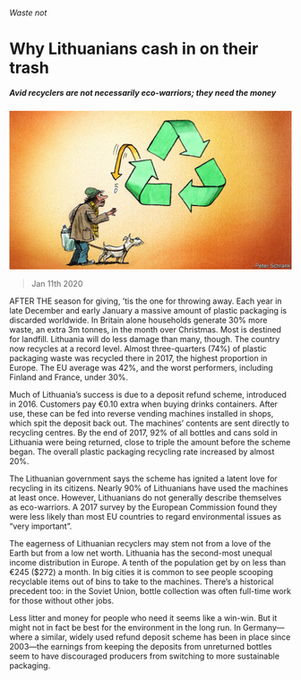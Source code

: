 ###### Waste not

# Why Lithuanians cash in on their trash 

##### Avid recyclers are not necessarily eco-warriors; they need the money 

![image](images/20200111_EUD001_0.jpg) 

> Jan 11th 2020 

AFTER THE season for giving, ’tis the one for throwing away. Each year in late December and early January a massive amount of plastic packaging is discarded worldwide. In Britain alone households generate 30% more waste, an extra 3m tonnes, in the month over Christmas. Most is destined for landfill. Lithuania will do less damage than many, though. The country now recycles at a record level. Almost three-quarters (74%) of plastic packaging waste was recycled there in 2017, the highest proportion in Europe. The EU average was 42%, and the worst performers, including Finland and France, under 30%.

Much of Lithuania’s success is due to a deposit refund scheme, introduced in 2016. Customers pay €0.10 extra when buying drinks containers. After use, these can be fed into reverse vending machines installed in shops, which spit the deposit back out. The machines’ contents are sent directly to recycling centres. By the end of 2017, 92% of all bottles and cans sold in Lithuania were being returned, close to triple the amount before the scheme began. The overall plastic packaging recycling rate increased by almost 20%.


The Lithuanian government says the scheme has ignited a latent love for recycling in its citizens. Nearly 90% of Lithuanians have used the machines at least once. However, Lithuanians do not generally describe themselves as eco-warriors. A 2017 survey by the European Commission found they were less likely than most EU countries to regard environmental issues as “very important”.

The eagerness of Lithuanian recyclers may stem not from a love of the Earth but from a low net worth. Lithuania has the second-most unequal income distribution in Europe. A tenth of the population get by on less than €245 ($272) a month. In big cities it is common to see people scooping recyclable items out of bins to take to the machines. There’s a historical precedent too: in the Soviet Union, bottle collection was often full-time work for those without other jobs.

Less litter and money for people who need it seems like a win-win. But it might not in fact be best for the environment in the long run. In Germany—where a similar, widely used refund deposit scheme has been in place since 2003—the earnings from keeping the deposits from unreturned bottles seem to have discouraged producers from switching to more sustainable packaging.

